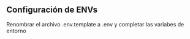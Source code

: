 

## Configuración de ENVs

Renombrar el archivo .env.template a .env y completar las variabes de entorno 